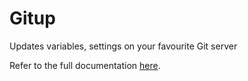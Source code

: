 # Gitup
Updates variables, settings on your favourite Git server

Refer to the full documentation [here](docs/DOCUMENTATION.md).
